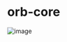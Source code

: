 # orb-core

![image](https://cloud.githubusercontent.com/assets/10272832/14534610/2f1dedbe-0227-11e6-9f17-fa7004b78239.png)
